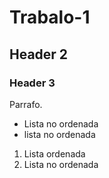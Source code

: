 # Trabalo-1
## Header 2
### Header 3 

Parrafo.
- Lista no ordenada 
- lista no ordenada 

1. Lista ordenada 
2. Lista no ordenada
